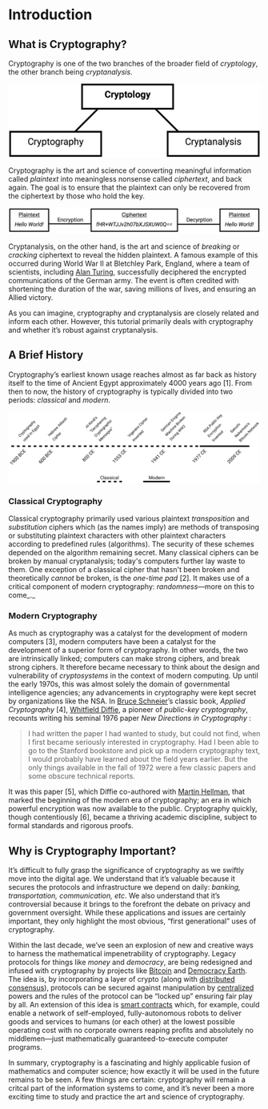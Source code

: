 # Introduction

## What is Cryptography?

Cryptography is one of the two branches of the broader field of _cryptology_, the other branch being _cryptanalysis_.

![](.gitbook/assets/cryptology-tree.png)

Cryptography is the art and science of converting meaningful information called _plaintext_ into meaningless nonsense called _ciphertext_, and back again. The goal is to ensure that the plaintext can only be recovered from the ciphertext by those who hold the key.

![](.gitbook/assets/p-c-p-diagram.png)

Cryptanalysis, on the other hand, is the art and science of _breaking_ or _cracking_ ciphertext to reveal the hidden plaintext. A famous example of this occurred during World War II at Bletchley Park, England, where a team of scientists, including [Alan Turing](https://en.wikipedia.org/wiki/Alan_Turing), successfully deciphered the encrypted communications of the German army. The event is often credited with shortening the duration of the war, saving millions of lives, and ensuring an Allied victory.

As you can imagine, cryptography and cryptanalysis are closely related and inform each other. However, this tutorial primarily deals with cryptography and whether it’s robust against cryptanalysis.

## A Brief History

Cryptography’s earliest known usage reaches almost as far back as history itself to the time of Ancient Egypt approximately 4000 years ago \[1\]. From then to now, the history of cryptography is typically divided into two periods: _classical_ and _modern_.

![](.gitbook/assets/timeline.png)

### Classical Cryptography

Classical cryptography primarily used various plaintext _transposition_ and _substitution_ ciphers which \(as the names imply\) are methods of transposing or substituting plaintext characters with other plaintext characters according to predefined rules \(algorithms\). The security of these schemes depended on the algorithm remaining secret. Many classical ciphers can be broken by manual cryptanalysis; today's computers further lay waste to them. One exception of a classical cipher that hasn't been broken and theoretically _cannot_ be broken, is the _one-time pad_ \[2\]. It makes use of a critical component of modern cryptography: _randomness_—more on this to come_._

### Modern Cryptography

As much as cryptography was a catalyst for the development of modern computers \[3\], modern computers have been a catalyst for the development of a superior form of cryptography. In other words, the two are intrinsically linked; computers can make strong ciphers, and break strong ciphers. It therefore became necessary to think about the design and vulnerability of _cryptosystems_ in the context of modern computing. Up until the early 1970s, this was almost solely the domain of governmental intelligence agencies; any advancements in cryptography were kept secret by organizations like the NSA. In [Bruce Schneier](https://www.schneier.com/)’s classic book, _Applied Cryptography_ \[4\], [Whitfield Diffie](https://en.wikipedia.org/wiki/Whitfield_Diffie), a pioneer of _public-key cryptography_, recounts writing his seminal 1976 paper _New Directions in Cryptography_ :

> I had written the paper I had wanted to study, but could not find, when I first became seriously interested in cryptography. Had I been able to go to the Stanford bookstore and pick up a modern cryptography text, I would probably have learned about the field years earlier. But the only things available in the fall of 1972 were a few classic papers and some obscure technical reports.

It was this paper \[5\], which Diffie co-authored with [Martin Hellman](https://en.wikipedia.org/wiki/Martin_Hellman), that marked the beginning of the modern era of cryptography; an era in which powerful encryption was now available to the public. Cryptography quickly, though contentiously \[6\], became a thriving academic discipline, subject to formal standards and rigorous proofs.

## Why is Cryptography Important?

It’s difficult to fully grasp the significance of cryptography as we swiftly move into the digital age. We understand that it’s valuable because it secures the protocols and infrastructure we depend on daily: _banking, transportation, communication, etc_. We also understand that it’s controversial because it brings to the forefront the debate on privacy and government oversight. While these applications and issues are certainly important, they only highlight the most obvious, “first generational” uses of cryptography. 

Within the last decade, we’ve seen an explosion of new and creative ways to harness the mathematical impenetrability of cryptography. Legacy protocols for things like _money_ and _democracy_, are being redesigned and infused with cryptography by projects like [Bitcoin](https://en.wikipedia.org/wiki/Bitcoin) and [Democracy Earth](https://www.democracy.earth/). The idea is, by incorporating a layer of crypto \(along with [distributed consensus](https://en.wikipedia.org/wiki/Consensus_%28computer_science%29)\), protocols can be secured against manipulation by [centralized](https://en.wikipedia.org/wiki/Centralisation) powers and the rules of the protocol can be “locked up” ensuring fair play by all. An extension of this idea is [smart contracts](https://en.wikipedia.org/wiki/Smart_contract) which, for example, could enable a network of self-employed, fully-autonomous robots to deliver goods and services to humans \(or each other\) at the lowest possible operating cost with no corporate owners reaping profits and absolutely no middlemen—just mathematically guaranteed-to-execute computer programs.

In summary, cryptography is a fascinating and highly applicable fusion of mathematics and computer science; how exactly it will be used in the future remains to be seen. A few things are certain: cryptography will remain a critcal part of the information systems to come, and it’s never been a more exciting time to study and practice the art and science of cryptography.

